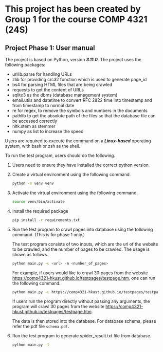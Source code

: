 # This project has been created by Group 1 for the course COMP 4321 (24S)

## Project Phase 1: User manual

The project is based on Python, version ***3.11.0***. The project uses the following packages:

- urllib.parse for handling URLs
- zlib for providing crc32 function which is used to generate page_id
- bs4 for parsing HTML files that are being crawled
- requests to get the content of URLs
- sqlite3 as the dbms (database management system)
- email.utils and datetime to convert RFC 2822 time into timestamp and from timestamp to normal date
- re for regex, to remove the symbols and numbers in the documents
- pathlib to get the absolute path of the files so that the database file can be accessed correctly
- nltk.stem as stemmer
- numpy as list to increase the speed

Users are required to execute the command on a **_Linux-based_** operating system, with bash or zsh as the shell.

To run the test program, users should do the following. 

1. Users need to ensure they have installed the correct python version. 

2. Create a virtual environment using the following command. 

    ```bash
    python -m venv venv
    ```

3. Activate the virtual environment using the following command.

    ```bash
    source venv/bin/activate
    ```

4. Install the required package

    ```bash
    pip install -r requirements.txt
    ```

5. Run the test program to crawl pages into database using the following command. (This is for phase 1 only.)

    The test program consists of two inputs, which are the url of the website to be crawled, and
    the number of pages to be crawled. The usage is shown as follows.
    
    ```bash
    python main.py -u <url> -n <number_of_pages>
    ```
    
    For example, if users would like to crawl 30 pages from the website https://comp4321-hkust.github.io/testpages/testpage.htm,
    one can run the following command.
    
    ```bash
    python main.py -u https://comp4321-hkust.github.io/testpages/testpage.htm -n 30
    ```
    If users run the program directly without passing any arguments, the program will crawl 30 pages from the website https://comp4321-hkust.github.io/testpages/testpage.htm.

    The data is then stored into the database. For database schema, please refer the pdf file `schema.pdf`.

6. Run the test program to generate spider_result.txt file from database.

    ```bash
    python main.py -t
    ```